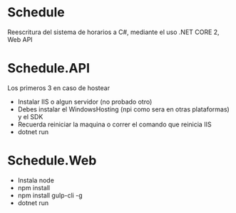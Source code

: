# Schedule
Reescritura del sistema de horarios a C#, mediante el uso .NET CORE 2, Web API

# Schedule.API
Los primeros 3 en caso de hostear
* Instalar IIS o algun servidor (no probado otro)
* Debes instalar el WindowsHosting (npi como sera en otras plataformas) y el SDK
* Recuerda reiniciar la maquina o correr el comando que reinicia IIS
* dotnet run

# Schedule.Web
* Instala node
* npm install
* npm install gulp-cli -g
* dotnet run


